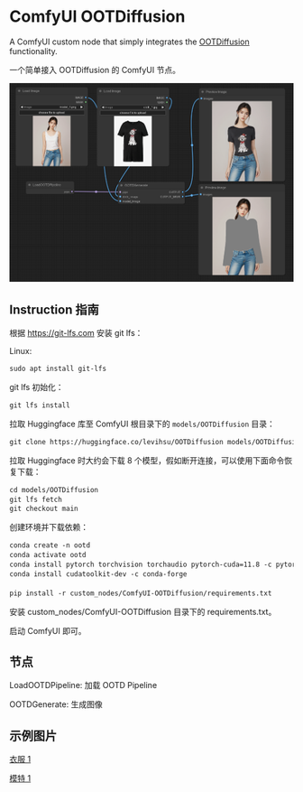# ComfyUI OOTDiffusion

A ComfyUI custom node that simply integrates the [OOTDiffusion](https://github.com/levihsu/OOTDiffusion) functionality.

一个简单接入 OOTDiffusion 的 ComfyUI 节点。

![](./assets/graph.png)

## Instruction 指南

根据 https://git-lfs.com 安装 git lfs：

Linux:

```txt
sudo apt install git-lfs
```

git lfs 初始化：

```txt
git lfs install
```

拉取 Huggingface 库至 ComfyUI 根目录下的 `models/OOTDiffusion` 目录：

```txt
git clone https://huggingface.co/levihsu/OOTDiffusion models/OOTDiffusion
```

拉取 Huggingface 时大约会下载 8 个模型，假如断开连接，可以使用下面命令恢复下载：

```txt
cd models/OOTDiffusion
git lfs fetch
git checkout main
```

创建环境并下载依赖：

```txt
conda create -n ootd
conda activate ootd
conda install pytorch torchvision torchaudio pytorch-cuda=11.8 -c pytorch -c nvidia
conda install cudatoolkit-dev -c conda-forge

pip install -r custom_nodes/ComfyUI-OOTDiffusion/requirements.txt
```

安装 custom_nodes/ComfyUI-OOTDiffusion 目录下的 requirements.txt。

启动 ComfyUI 即可。

## 节点

LoadOOTDPipeline: 加载 OOTD Pipeline

OOTDGenerate: 生成图像

## 示例图片

[衣服 1](./assets/cloth_1.jpg)

[模特 1](./assets/model_1.png)
